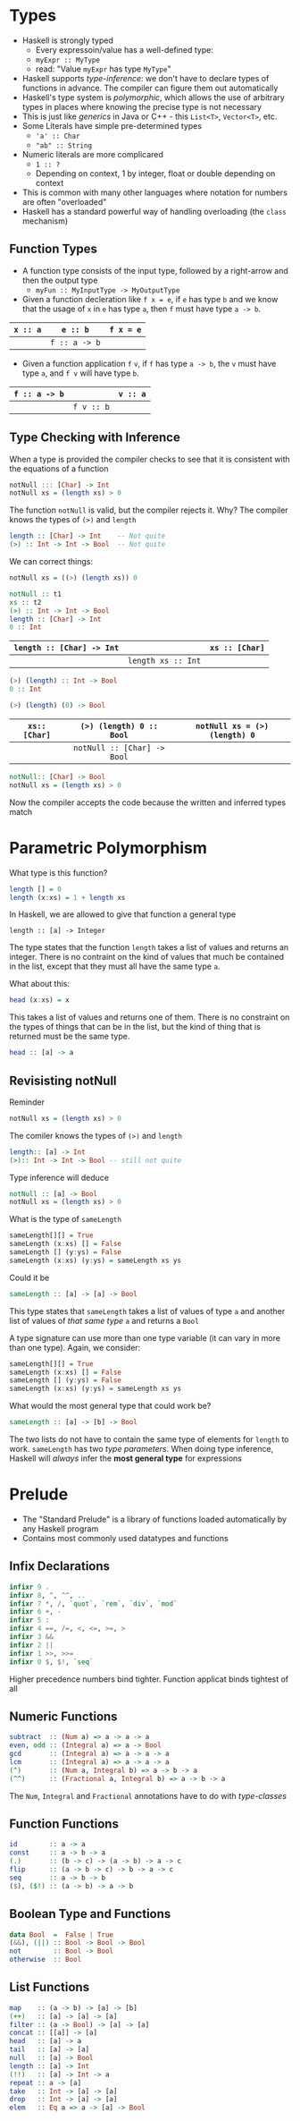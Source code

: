 # Types
- Haskell is strongly typed
    - Every expressoin/value has a well-defined type:
    - `myExpr :: MyType`
    - read: "Value `myExpr` has type `MyType`"
- Haskell supports *type-inference*: we don't have to declare types of functions in advance. The compiler can figure them out automatically
- Haskell's type system is *polymorphic*, which allows the use of arbitrary types in places where knowing the precise type is not necessary
- This is just like *generics* in Java or C++ - this `List<T>`, `Vector<T>`, etc.
- Some Literals have simple pre-determined types
    - `'a' :: Char`
	- `"ab" :: String`
- Numeric literals are more complicared
    - `1 :: ?`
	- Depending on context, 1 by integer, float or double depending on context
- This is common with many other languages where notation for numbers are often "overloaded"
- Haskell has a standard powerful way of handling overloading (the `class` mechanism)

## Function Types
- A function type consists of the input type, followed by a right-arrow and then the output type
    - `myFun :: MyInputType -> MyOutputType`
- Given a function decleration like `f x = e`, if `e` has type `b` and we know that the usage of `x` in `e` has type `a`, then `f` must have type `a -> b`.

|`x :: a`|`e :: b`|`f x = e`|
|:-:|:-:|:-:|
||`f :: a -> b`||

- Given a function application `f` `v`, if `f` has type `a -> b`, the `v` must have type `a`, and `f v` will have type `b`.

|`f :: a -> b`||`v :: a`|
|:-:|:-:|:-:|
||`f v :: b`||

## Type Checking with Inference
When a type is provided the compiler checks to see that it is consistent with the equations of a function

```Haskell
notNull ::: [Char] -> Int
notNull xs = (length xs) > 0
```

The function `notNull` is valid, but the compiler rejects it. Why? The compiler knows the types of `(>)` and `length`

```Haskell
length :: [Char] -> Int    -- Not quite
(>) :: Int -> Int -> Bool  -- Not quite
```

We can correct things:

```Haskell
notNull xs = ((>) (length xs)) 0

notNull :: t1
xs :: t2
(>) :: Int -> Int -> Bool
length :: [Char] -> Int
0 :: Int
```

|`length :: [Char] -> Int`||`xs :: [Char]`|
|:-:|:-:|:-:|
||`length xs :: Int`||

```Haskell
(>) (length) :: Int -> Bool
0 :: Int

(>) (length) (0) -> Bool
```

|`xs:: [Char]`|`(>) (length) 0 :: Bool`|`notNull xs = (>) (length) 0`|
|:-:|:-:|:-:|
||`notNull :: [Char] -> Bool`||

```Haskell
notNull:: [Char] -> Bool
notNull xs = (length xs) > 0
```

Now the compiler accepts the code because the written and inferred types match

# Parametric Polymorphism
What type is this function?

```Haskell
length [] = 0
length (x:xs) = 1 + length xs
```

In Haskell, we are allowed to give that function a general type

```
length :: [a] -> Integer
```

The type states that the function `length` takes a list of values and returns an integer. There is no contraint on the kind of values that much be contained in the list, except that they must all have the same type `a`.

What about this:

```Haskell
head (x:xs) = x
```

This takes a list of values and returns one of them. There is no constraint on the types of things that can be in the list, but the kind of thing that is returned must be the same type.

```Haskell
head :: [a] -> a
```

## Revisisting notNull

Reminder

```Haskell
notNull xs = (length xs) > 0
```

The comiler knows the types of `(>)` and `length`

```Haskell
length:: [a] -> Int
(>):: Int -> Int -> Bool -- still not quite
```

Type inference will deduce

```Haskell
notNull :: [a] -> Bool
notNull xs = (length xs) > 0
```

What is the type of `sameLength`

```Haskell
sameLength[][] = True
sameLength (x:xs) [] = False
sameLength [] (y:ys) = False
sameLength (x:xs) (y:ys) = sameLength xs ys
```

Could it be

```Haskell
sameLength :: [a] -> [a] -> Bool
```

This type states that `sameLength` takes a list of values of type `a` and another list of values of *that same type* `a` and returns a `Bool`

A type signature can use more than one type variable (it can vary in more than one type). Again, we consider:

```Haskell
sameLength[][] = True
sameLength (x:xs) [] = False
sameLength [] (y:ys) = False
sameLength (x:xs) (y:ys) = sameLength xs ys
```

What would the most general type that could work be?

```Haskell
sameLength :: [a] -> [b] -> Bool
```

The two lists do not have to contain the same type of elements for `length` to work. `sameLength` has two *type parameters*. When doing type inference, Haskell will *always* infer the **most general type** for expressions

# Prelude
- The "Standard Prelude" is a library of functions loaded automatically by any Haskell program
- Contains most commonly used datatypes and functions

## Infix Declarations
```Haskell
infixr 9 .
infixr 8, ^, ^^, ..
infixr 7 *, /, `quot`, `rem`, `div`, `mod`
infixr 6 +, -
infixr 5 :
infixr 4 ==, /=, <, <=, >=, >
infixr 3 &&
infixr 2 ||
infixr 1 >>, >>=
infixr 0 $, $!, `seq`
```

Higher precedence numbers bind tighter. Function applicat binds tightest of all

## Numeric Functions
```Haskell
subtract  :: (Num a) => a -> a -> a
even, odd :: (Integral a) => a -> Bool
gcd       :: (Integral a) => a -> a -> a
lcm       :: (Integral a) => a -> a -> a
(^)       :: (Num a, Integral b) => a -> b -> a
(^^)      :: (Fractional a, Integral b) => a -> b -> a
```

The `Num`, `Integral` and `Fractional` annotations have to do with *type-classes*

## Function Functions
```Haskell
id        :: a -> a
const     :: a -> b -> a
(.)       :: (b -> c) -> (a -> b) -> a -> c
flip      :: (a -> b -> c) -> b -> a -> c
seq       :: a -> b -> b
($), ($!) :: (a -> b) -> a -> b
```

## Boolean Type and Functions
```Haskell
data Bool  =  False | True
(&&), (||) :: Bool -> Bool -> Bool
not        :: Bool -> Bool
otherwise  :: Bool
```

## List Functions
```Haskell
map    :: (a -> b) -> [a] -> [b]
(++)   :: [a] -> [a] -> [a]
filter :: (a -> Bool) -> [a] -> [a]
concat :: [[a]] -> [a]
head   :: [a] -> a
tail   :: [a] -> [a]
null   :: [a] -> Bool
length :: [a] -> Int
(!!)   :: [a] -> Int -> a
repeat :: a -> [a]
take   :: Int -> [a] -> [a]
drop   :: Int -> [a] -> [a]
elem   :: Eq a => a -> [a] -> Bool
```
